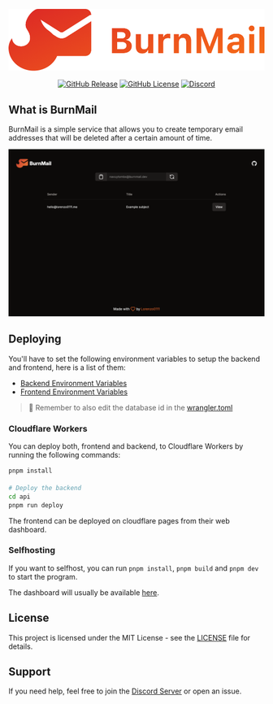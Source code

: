 ![Title](https://github.com/Lorenzo0111/BurnMail/blob/main/media/Title.png?raw=true")

<div align="center">

[![GitHub Release](https://img.shields.io/github/v/release/Lorenzo0111/BurnMail)](https://github.com/Lorenzo0111/BurnMail/releases/latest)
[![GitHub License](https://img.shields.io/github/license/Lorenzo0111/BurnMail)](LICENSE)
[![Discord](https://img.shields.io/discord/1088775598337433662)](https://discord.gg/HT47UQXBqG)

</div>

## What is BurnMail

BurnMail is a simple service that allows you to create temporary email addresses that will be deleted after a certain amount of time.

![Dashboard](https://github.com/Lorenzo0111/BurnMail/blob/main/media/Dashboard.png?raw=true")

## Deploying

You'll have to set the following environment variables to setup the backend and frontend, here is a list of them:

- [Backend Environment Variables](api/.env.example)
- [Frontend Environment Variables](web/.env.example)

> 🚨 Remember to also edit the database id in the [wrangler.toml](api/wrangler.toml)

### Cloudflare Workers

You can deploy both, frontend and backend, to Cloudflare Workers by running the following commands:

```bash
pnpm install

# Deploy the backend
cd api
pnpm run deploy
```

The frontend can be deployed on cloudflare pages from their web dashboard.

### Selfhosting

If you want to selfhost, you can run `pnpm install`, `pnpm build` and `pnpm dev` to start the program.

The dashboard will usually be available [here](http://localhost:3000/).

## License

This project is licensed under the MIT License - see the [LICENSE](LICENSE) file for details.

## Support

If you need help, feel free to join the [Discord Server](https://discord.gg/HT47UQXBqG) or open an issue.
